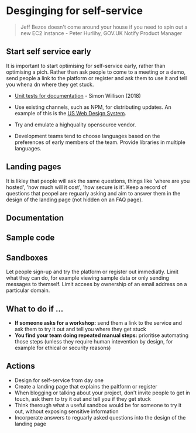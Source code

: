 <!-- TITLE: Designing for self-service -->

# Desginging for self-service

> Jeff Bezos doesn't come around your house if you need to spin out a new EC2 instance - Peter Hurlihy, GOV.UK Notify Product Manager


## Start self service early

It is important to start optimising for self-service early, rather than optimising a pich. Rather than ask people to come to a meeting or a demo, send people a link to the platform or register and ask them to use it and tell you whena dn where they get stuck. 

* [Unit tests for documentation](https://simonwillison.net/2018/Jul/28/documentation-unit-tests/) - Simon Willison (2018)

* Use existing channels, such as NPM, for distributing updates. An example of this is the [US Web Design System](https://www.npmjs.com/package/uswds). 
* Try and emulate a highquality opensource vendor.
* Development teams tend to choose languages based on the preferences of early members of the team. Provide libraries in multiple languages.

## Landing pages

It is likley that people will ask the same questions, things like 'where are you hosted',  'how much will it cost', 'how secure is it'. Keep a record of questions that peopel are reguarly asking and aim to answer them in the design of the landing page (not hidden on an FAQ page).

## Documentation

## Sample code

## Sandboxes

Let people sign-up and try the platform or register out immediatly. Limit what they can do, for example viewing sample data or only sending messages to themself. Limit accees by ownership of an email address on a particular domain.

## What to do if ...

* **If someone asks for a workshop:** send them a link to the service and ask them to try it out and tell you where they get stuck
* **You find your team doing repeated manual steps:** prioritise automating those steps (unless they require human intevention by design, for example for ethical or security reasons)

## Actions

* Design for self-service from day one
* Create a landing page that explains the paltform or register
* When blogging or talking about your project, don't invite people to get in touch, ask them to try it out and tell you if they get stuck
* Think therough what a useful sandbox would be for someone to try it out, without exposing sensitive information
* Incorperate answers to reguarly asked questions into the design of the landing page